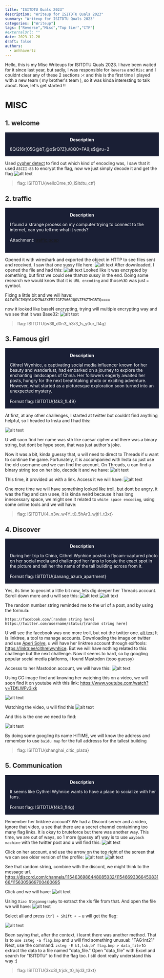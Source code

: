 ```yaml
---
title: "ISITDTU Quals 2023"
description: "Writeup for ISITDTU Quals 2023"
summary: "Writeup for ISITDTU Quals 2023"
categories: ["Writeup"]
tags: ["Reverse","Misc","Top tier","CTF"]
#externalUrl: ""
date: 2023-12-20
draft: false
authors:
  - anhhavertz
---
```



Hello, this is my Misc Writeups for ISITDTU Quals 2023. I have been waited for it since last year, but sadly, I was responsible for `Reverse` and `Misc` and I couldnt clear any of these 2 sections :< and this is the first time I played with a new team ( my brother's team ), so it was kinda interesting to talk about. Now, let's get started !!

# MISC
## 1. welcome
<div class="warning" style="padding:0.1em; background-color:#1A1F35;">
    <span>
        <p style="margin-top:1em; text-align:center;">
            <b><span style="color:#FFFFFF !important;"> Description</span></b>
        </p>
        <p style="margin-left:1em; color:#FFFFFF;">
8Q/2[6r[05G@bT,@o$rQ?Z[u/8Q0>FA9;s$@ru=2
<br>
            
</div>    
    
Used [cypher detect](https://www.dcode.fr/cipher-identifier) to find out which kind of encoding was, I saw that it used `ASCII-85` to encrypt the flag, now we just simply decode it and get the flag
![alt text](image.png)
>flag: ISITDTU{wellcOme_t0_ISitdtu_ctf}
    
    
## 2. traffic

<div class="warning" style="padding:0.1em; background-color:#1A1F35;">
    <span>
        <p style="margin-top:1em; text-align:center;">
            <b><span style="color:#FFFFFF !important;"> Description</span></b>
        </p>
        <p style="margin-left:1em; color:#FFFFFF;">
I found a strange process on my computer trying to connect to the internet, can you tell me what it sends?
<br>
            <br>
Attachment: <a href="https://ctf.isitdtu.com/files/30c43f36255ce01b017d0670fb5bcf17/traffic.pcap?token=eyJ1c2VyX2lkIjoxMzAwLCJ0ZWFtX2lkIjo4NzksImZpbGVfaWQiOjI0fQ.ZS9FwA.kvYHcUGJxMpfc-iqQkPPXdH3cNY">traffic.pcap</a><br><br>
</div>    

Opened it with wireshark and exported the object in HTTP to see files sent and received, I saw that one sussy file here:
![alt text](image-1.png)
After downloaded, I opened the file and had this:
![alt text](image-2.png)
Looked like it was encrypted by something, but first we could see that`%3D` sussy in the end. Doing some research we would know that it is `URL encoding` and those`%3D` was just `=` symbol.
    
Fixing a little bit and we will have:
    ```O4ZWY3C7MQYG4M27NAZXEM27GFZV66JQOVZF6ZTMGRTQ====```
    
 now it looked like baseN encrypting, trying will multiple encrypting way and we see that it was Base32:
![alt text](image-3.png)
    
>flag: ISITDTU{w3ll_d0n3_h3r3_1s_y0ur_fl4g}

## 3. Famous girl

<div class="warning" style="padding:0.1em; background-color:#1A1F35;">
    <span>
        <p style="margin-top:1em; text-align:center;">
            <b><span style="color:#FFFFFF !important;"> Description</span></b>
        </p>
        <p style="margin-left:1em; color:#FFFFFF;">
            Cithrel Wynhice, a captivating social media influencer known for her beauty and wanderlust, had embarked on a journey to explore the enchanting landscapes of China. Her followers eagerly awaited her posts, hungry for the next breathtaking photo or exciting adventure. However, what started as a picturesque exploration soon turned into an unexpected mystery.
<br>
            <br>
Format flag: ISITDTU{f4k3_fL49}<br>
</div>     
    
At first, at any other challenges, I started at twitter but couldnt find anything helpful, so I headed to Insta and I had this:
    
![alt text](image-4.png)

U will soon find her name was sth like caesar cipher and there was a binary string, but dont be hype soon, that was just author's joke.

Now it was a bit, kinda guessy that, u will need to direct to Threads if u want to continue the game. Fortunately, it is accompanied with Insta so just use the old username and we can find the account. On Threads, u can find a binary string too on her bio, decode it and we have:
![alt text](image-5.png)

This time, it provided us with a link. Access it we will have:
![alt text](image-6.png)

One more time we will have something looked like troll, but dont be angry, it was the flag and can u see, it is kinda weird because it has long innecessary space, we might see it related to ```white space encoding```, using some online tools and we will have: 

> flag: ISITDTU{4_n3w_w4Y_t0_5hAr3_wjtH_t3xt}

    
 ## 4. Discover

<div class="warning" style="padding:0.1em; background-color:#1A1F35;">
    <span>
        <p style="margin-top:1em; text-align:center;">
            <b><span style="color:#FFFFFF !important;"> Description</span></b>
        </p>
        <p style="margin-left:1em; color:#FFFFFF;">
            During her trip to China, Cithrel Wynhice posted a flycam-captured photo on her social media and challenged her fans to locate the exact spot in the picture and tell her the name of the tall building across from it.
<br>
            <br>
Format flag: ISITDTU{danang_azura_apartment}<br>
</div>          
    
    
Yes, its time to geosint a little bit now, lets dig deeper her Threads account. Scroll down more and u will see this:
![alt text](image-7.png)
![alt text](image-8.png)

The random number string reminded me to the url of a post, and by using the formula: 

```https://facebook.com/[random string here]```
```https://twitter.com/username/status/[random string here]```

U will see the facebook was one more troll, but not the twitter one.
[alt text](image-10.png)
It is linktree, a tool to manage accounts. Downloading the image on twitter and use [Aperi Solve](https://www.aperisolve.fr/), u will have her linktree account through exiftools: https://linktr.ee/cithrelwynhice. But we will have nothing related to this challenge but the next challenge. Now it seems to hard, so by googling popular social media platforms, i found Mastodon (tooo guessy)

Accesss to her Mastodon account, we will have this:
![alt text](image-9.png)

Using GG image find and knowing her watching this on a video, we will soon find it on youtube with this link:
 https://www.youtube.com/watch?v=TDfLWFv3ixk

![alt text](image-12.png)

Watching the video, u will find this
![alt text](image-13.png)

And this is the one we need to find:

![alt text](image-14.png)

By doing some googling its name HITIME, we will know the address and remember to use ```baidu map``` for the full addresss for the tallest building
> flag: ISITDTU{shanghai_citic_plaza}

## 5. Communication

<div class="warning" style="padding:0.1em; background-color:#1A1F35;">
    <span>
        <p style="margin-top:1em; text-align:center;">
            <b><span style="color:#FFFFFF !important;"> Description</span></b>
        </p>
        <p style="margin-left:1em; color:#FFFFFF;">
            It seems like Cythrel Wyhnice wants to have a place to socialize with her fans.
<br>
            <br>
Format flag: ISITDTU{f4k3_fl4g}<br>
</div>   

Remember her linktree account? We had a Discord server and a video, ignore that video, u see that there are a secret channel containinng too many flag links. It is okay to bruteforce but there was another way. This time, we are out of ways, so 1 more (guessy af) way is to use ```wayback machine``` with the twitter post and u will find this: ![alt text](image-15.png)

Click on her account, and use the arrow on the top right of the screen that we can see older version of the profile: 
![alt text](image-17.png)
![alt text](image-16.png)

See that random string, combine with the discord, we might think to the message url. 
https://discord.com/channels/1154636986448085032/1154669336645083166/1156305669700460695

Click and we will have:
![alt text](image-18.png)

Using ```Xiao Steganography``` to extract the xls file from that. And open the file we will have:
![alt text](image-19.png)

Select all and press ```Ctrl + Shift + ~``` u will get the flag:

![alt text](image-20.png)

Been saying that, after the context, i learnt there was another method. That is to ```use zsteg -a flag.bmp``` and u will find something unusual: "TAG:Int21" Next, use the command: ```zsteg -E b1,lsb,bY flag.bmp > data_file``` to extract the data to a file named "data_file." Open "data_file" with Excel and search for "ISITDTU" to find the flag too. I stil dont really understand this way :)

> flag: ISITDTU{3xc3l_trjck_t0_hjd3_t3xt}